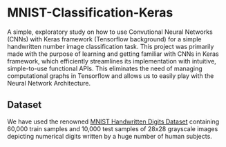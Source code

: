 # MNIST-Classification-Keras
A simple, exploratory study on how to use Convutional Neural Networks (CNNs) with Keras framework (Tensorflow background) for a simple handwritten number image classification task. This project was primarily made with the purpose of learning and getting familiar with CNNs in Keras framework, which efficiently streamlines its implementation with intuitive, simple-to-use functional APIs. This eliminates the need of managing computational graphs in Tensorflow and allows us to easily play with the Neural Network Architecture. 

## Dataset 

We have used the renowned [MNIST Handwritten Digits Dataset](http://yann.lecun.com/exdb/mnist/) containing 60,000 train samples and 10,000 test samples of 28x28 grayscale images depicting numerical digits written by a huge number of human subjects. 


